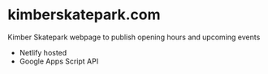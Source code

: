 # kimberskatepark.com

Kimber Skatepark webpage to publish opening hours and upcoming events

- Netlify hosted
- Google Apps Script API